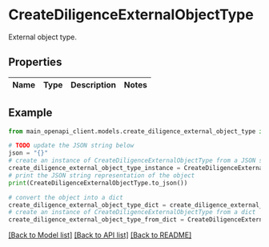 # CreateDiligenceExternalObjectType

External object type.

## Properties

Name | Type | Description | Notes
------------ | ------------- | ------------- | -------------

## Example

```python
from main_openapi_client.models.create_diligence_external_object_type import CreateDiligenceExternalObjectType

# TODO update the JSON string below
json = "{}"
# create an instance of CreateDiligenceExternalObjectType from a JSON string
create_diligence_external_object_type_instance = CreateDiligenceExternalObjectType.from_json(json)
# print the JSON string representation of the object
print(CreateDiligenceExternalObjectType.to_json())

# convert the object into a dict
create_diligence_external_object_type_dict = create_diligence_external_object_type_instance.to_dict()
# create an instance of CreateDiligenceExternalObjectType from a dict
create_diligence_external_object_type_from_dict = CreateDiligenceExternalObjectType.from_dict(create_diligence_external_object_type_dict)
```
[[Back to Model list]](../README.md#documentation-for-models) [[Back to API list]](../README.md#documentation-for-api-endpoints) [[Back to README]](../README.md)


